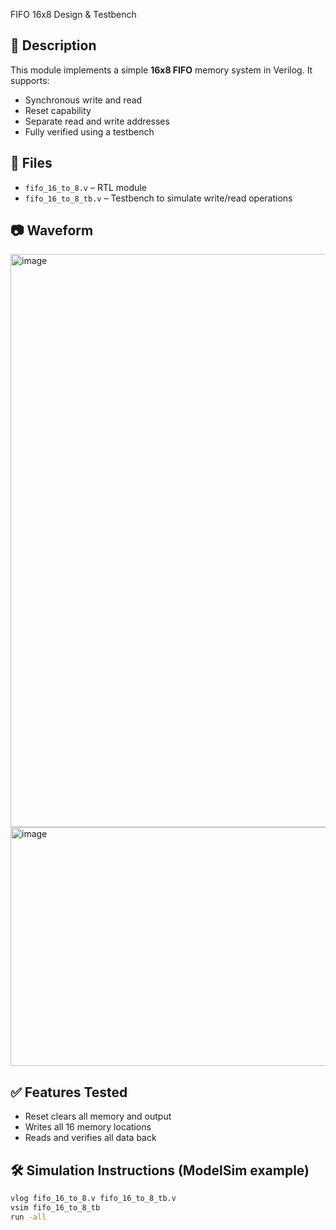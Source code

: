 FIFO 16x8 Design & Testbench

## 🧠 Description
This module implements a simple **16x8 FIFO** memory system in Verilog. It supports:
- Synchronous write and read
- Reset capability
- Separate read and write addresses
- Fully verified using a testbench

## 📁 Files
- `fifo_16_to_8.v` – RTL module
- `fifo_16_to_8_tb.v` – Testbench to simulate write/read operations

## 📷 Waveform 
<img width="1918" height="917" alt="image" src="https://github.com/user-attachments/assets/f854bd4f-c050-408c-8386-0df6b8237ba0" />
<img width="992" height="382" alt="image" src="https://github.com/user-attachments/assets/907bdac7-922f-4ab0-a802-6d857539e8d0" />



## ✅ Features Tested
- Reset clears all memory and output
- Writes all 16 memory locations
- Reads and verifies all data back

## 🛠️ Simulation Instructions (ModelSim example)
```bash
vlog fifo_16_to_8.v fifo_16_to_8_tb.v
vsim fifo_16_to_8_tb
run -all
